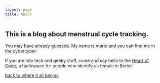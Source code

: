 ```yaml
---
layout: page
title: About
---
```


## This is a blog about menstrual cycle tracking.

You may have already guessed. My name is marie and you can find me in the cybercyber:

If you are into tech and geeky stuff, come and say hello to the [Heart of Code](http://heartofcode.org), a hackspace for people who identify as female in Berlin!


[back to where it all begins](./)
